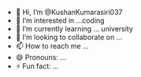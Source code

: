 - 👋 Hi, I’m @KushanKumarasiri037
- 👀 I’m interested in ...coding
- 🌱 I’m currently learning ... university
- 💞️ I’m looking to collaborate on ...
- 📫 How to reach me ...
- 😄 Pronouns: ...
- ⚡ Fun fact: ...

<!---
KushanKumarasiri037/KushanKumarasiri037 is a ✨ special ✨ repository because its `README.md` (this file) appears on your GitHub profile.
You can click the Preview link to take a look at your changes.
--->
